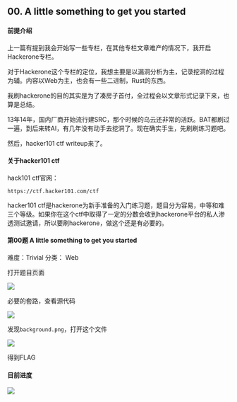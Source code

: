 ## 00. A little something to get you started 

#### 前提介绍 

上一篇有提到我会开始写一些专栏，在其他专栏文章难产的情况下，我开启Hackerone专栏。 

对于Hackerone这个专栏的定位，我想主要是以漏洞分析为主，记录挖洞的过程为辅。内容以Web为主，也会有一些二进制，Rust的东西。 

我刷hackerone的目的其实是为了凑房子首付，全过程会以文章形式记录下来，也算是总结。 

13年14年，国内厂商开始流行建SRC，那个时候的乌云还非常的活跃。BAT都刷过一遍，到后来转AI，有几年没有动手去挖洞了。现在确实手生，先刷刷练习题吧。 

然后，hacker101 ctf writeup来了。 

#### 关于hacker101 ctf 

hack101 ctf官网： 

```
https://ctf.hacker101.com/ctf
```

hacker101 ctf是hackerone为新手准备的入门练习题，题目分为容易，中等和难三个等级。如果你在这个ctf中取得了一定的分数会收到hackerone平台的私人渗透测试邀请，所以要刷hackerone，做这个还是有必要的。 

#### 第00题 A little something to get you started 

难度：Trivial 
分类： Web 

打开题目页面 

![](https://tva1.sinaimg.cn/large/006y8mN6ly1g8drfpewmyj30q8060jrx.jpg) 

必要的套路，查看源代码 

![](https://tva1.sinaimg.cn/large/006y8mN6ly1g8drfq508zj30ze0lmdkb.jpg) 

发现`background.png`，打开这个文件 

![](https://tva1.sinaimg.cn/large/006y8mN6ly1g8drfr18lhj313s08kt9m.jpg) 

得到FLAG 

#### 目前进度 

![](https://tva1.sinaimg.cn/large/006y8mN6ly1g8drfrdlw9j31q405odgz.jpg) 
